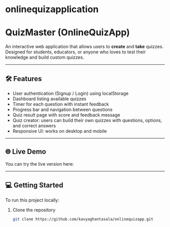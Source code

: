 # onlinequizapplication
# QuizMaster (OnlineQuizApp)

An interactive web application that allows users to **create** and **take** quizzes.  
Designed for students, educators, or anyone who loves to test their knowledge and build custom quizzes.

---

## 🛠️ Features

- User authentication (Signup / Login) using localStorage  
- Dashboard listing available quizzes  
- Timer for each question with instant feedback  
- Progress bar and navigation between questions  
- Quiz result page with score and feedback message  
- Quiz creator: users can build their own quizzes with questions, options, and correct answers  
- Responsive UI: works on desktop and mobile  

---

## 🌐 Live Demo

You can try the live version here:  

---

## 💻 Getting Started

To run this project locally:

1. Clone the repository  
   ```bash
   git clone https://github.com/kavyaghantasala/onlinequizapp.git
